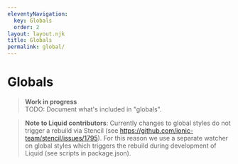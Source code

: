 ```yaml
---
eleventyNavigation:
  key: Globals
  order: 2
layout: layout.njk
title: Globals
permalink: global/
---
```


# Globals

> **Work in progress**<br>
> TODO: Document what's included in "globals".

> **Note to Liquid contributors**: Currently changes to global styles do not trigger a rebuild via Stencil (see https://github.com/ionic-team/stencil/issues/1795). For this reason we use a separate watcher on global styles which triggers the rebuild during development of Liquid (see scripts in package.json).